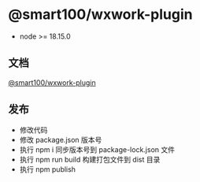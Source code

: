 # @smart100/wxwork-plugin

+ node >= 18.15.0

## 文档
[@smart100/wxwork-plugin](https://tarymee.github.io/wxwork-plugin/)


## 发布

+ 修改代码
+ 修改 package.json 版本号
+ 执行 npm i 同步版本号到 package-lock.json 文件
+ 执行 npm run build 构建打包文件到 dist 目录
+ 执行 npm publish
